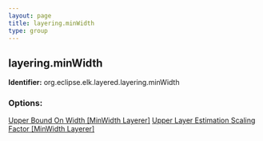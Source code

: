 ```yaml
---
layout: page
title: layering.minWidth
type: group
---
```

## layering.minWidth

**Identifier:** org.eclipse.elk.layered.layering.minWidth

### Options:

[Upper Bound On Width [MinWidth Layerer]](org-eclipse-elk-layered-layering-minWidth-upperBoundOnWidth)
[Upper Layer Estimation Scaling Factor [MinWidth Layerer]](org-eclipse-elk-layered-layering-minWidth-upperLayerEstimationScalingFactor)
